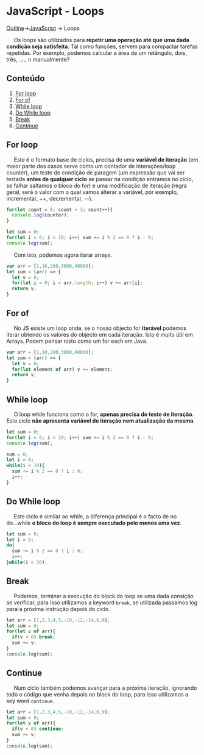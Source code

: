 # JavaScript - Loops
[Outline](https://github.com/eamorgado/NUCC-2020-2021-Web/blob/main/README.md)->[JavaScript](https://github.com/eamorgado/NUCC-2020-2021-Web/blob/main/Docs/JavaScript/JavaScript.md) -> Loops

&nbsp;&nbsp;&nbsp;&nbsp; Os loops são utilizados para **repetir uma operação até que uma dada condição seja satisfeita**. Tal como funções, servem para compactar tarefas repetidas. Por exemplo, podemos calcular a área de um retângulo, dois, três, ...., n manualmente?

## Conteúdo
1. [For loop](#For-loop)  
2. [For of](#For-of)  
3. [While loop](#While-loop)  
4. [Do While loop](#Do-While-loop)  
5. [Break](#Break)  
6. [Continue](#Continue)  

## For loop
&nbsp;&nbsp;&nbsp;&nbsp; Este é o formato base de ciclos, precisa de uma **variável de iteração** (em maior parte dos casos serve como um contador de interações/loop counter), um teste de condição de paragem (um expressão que vai ser testada **antes de qualquer ciclo** se passar na condição entramos no ciclo, se falhar saltamos o bloco do for) e uma modificação de iteração (regra geral, será o valor com o qual vamos alterar a variável, por exemplo, incrementar, ++, decrementar, --).

```javascript
for(let count = 0; count < 3; count++){
  console.log(counter);
}

let sum = 0;
for(let i = 0; i < 10; i++) sum += i % 2 == 0 ? i : 0;
console.log(sum);
```

&nbsp;&nbsp;&nbsp;&nbsp; Com isto, podemos agora iterar arrays.

```javascript
var arr = [1,10,200,3000,40000];
let sum = (arr) => {
  let v = 0;
  for(let i = 0; i < arr.length; i++) v += arr[i];
  return v;
}
```

## For of
&nbsp;&nbsp;&nbsp;&nbsp; No JS existe um loop onde, se o nosso objecto for **iterável** podemos iterar obtendo os valores do objecto em cada iteração. Isto é muito útil em Arrays. Podem pensar nisto como um for each em Java.

```javascript
var arr = [1,10,200,3000,40000];
let sum = (arr) => {
  let v = 0;
  for(let element of arr) v += element;
  return v;
}
```

## While loop
&nbsp;&nbsp;&nbsp;&nbsp; O loop while funciona como o for, **apenas precisa do teste de iteração**. Este ciclo **não apresenta variável de iteração nem atualização da mesma**.

```javascript
let sum = 0;
for(let i = 0; i < 10; i++) sum += i % 2 == 0 ? i : 0;
console.log(sum);

sum = 0;
let i = 0;
while(i < 10){
  sum += i % 2 == 0 ? i : 0;
  i++;
}
```

## Do While loop
&nbsp;&nbsp;&nbsp;&nbsp; Este ciclo é similar ao while, a diferença principal é o facto de no do...while **o bloco do loop é sempre executado pelo menos uma vez**.

```javascript
let sum = 0;
let i = 0;
do{
  sum += i % 2 == 0 ? i : 0;
  i++;
}while(i < 10);
```

## Break
&nbsp;&nbsp;&nbsp;&nbsp; Podemos, terminar a execução do block do loop se uma dada consição se verificar, para isso utilizamos a keyword ```break```, se utilizada passamos log para a próxima instrução depois do ciclo.

```javascript
let arr = [1,2,3,4,5,-10,-12,-14,6,9];
let sum = 0;
for(let v of arr){
  if(v < 0) break;
  sum += v;
}
console.log(sum);
```

## Continue
&nbsp;&nbsp;&nbsp;&nbsp; Num ciclo também podemos avançar para a próxima iteração, ignorando todo o código que venha depois no block do loop, para isso utilizamos a key word ```continue```.

```javascript
let arr = [1,2,3,4,5,-10,-12,-14,6,9];
let sum = 0;
for(let v of arr){
  if(v < 0) continue;
  sum += v;
}
console.log(sum);
```


